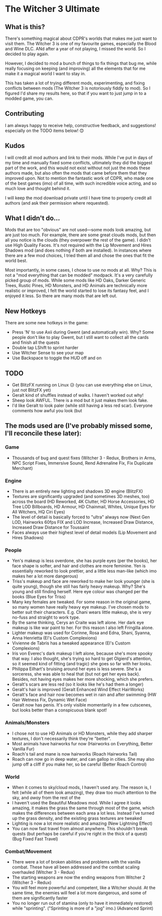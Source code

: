 # The Witcher 3 Ultimate

## What is this?

There's something magical about CDPR's worlds that makes me just want to visit them. The Witcher 3 is one of my favourite games, especially the Blood and Wine DLC. ANd after a year of not playing, I missed the world. So I decided to play again.

However, I decided to mod a bunch of things to fix things that bug me, while really focusing on keeping (and improving) all the elements that for me make it a magical world I want to stay in.

This has taken a lot of trying different mods, experimenting, and fixing conflicts between mods (The Witcher 3 is notoriously fiddly to mod). So I figured I'd share my results here, so that if you want to just jump in to a modded game, you can.

## Contributing

I am always happy to receive help, constructive feedback, and suggestions! especially on the TODO items below! 😊

## Kudos
I will credit all mod authors and link to their mods. While I've put in days of my time and manually fixed some conflicts, ultimately they did the biggest part of the work, and this would not exist without not just the mods these authors made, but also often the mods that came before them that they improved upon. Not to mention the fantastic work of CDPR, who made one of the best games (imo) of all time, with such incredible voice acting, and so much love and thought behind it.

I will keep the mod download private until I have time to properly credit all authors (and ask their permission where requested).

## What I didn't do...

Mods that are too "obvious" are not used—some mods look amazing, but are just too much. For example, there are some great clouds mods, but then all you notice is the clouds (they overpower the rest of the game). I didn't use High Quality Faces. It's not required with the Lip Movement and Hires Shadows mod (and does nothing if both are installed). In instances where there are a few mod choices, I tried them all and chose the ones that fit the world best.

Most importantly, in some cases, I chose to use _no_ mods at all. Why? This is not a "mod everything that can be modded" modpack. It's a very carefully picked group of mods. While some mods like HD Oaks, Darker Generic Trees, Rustic Pines, HD Monsters, and HD Animals are technically more realistic or improved, I felt the world started to lose its fantasy feel, and I enjoyed it less. So there are many mods that are left out.

## New Hotkeys

There are some new hotkeys in the game:

- Press 'N' to use Axii during Gwent (and automatically win). Why? Some people don't like to play Gwent, but I still want to collect all the cards and finish all the quests
- Double tap LShift to sprint harder
- Use Witcher Sense to see your map
- Use Backspace to toggle the HUD off and on

## TODO

- Get BlitzFX running on Linux 😥 (you can use everything else on Linux, just not BlitzFX yet)
- Geralt kind of shuffles instead of walks. I haven't worked out why!
- Sheep look AWFUL. There is a mod but it just makes them look fake.
- I'd like Geralt to look paler (while still having a less red scar). Everyone comments how awful you look (but 

## The mods used are (I've probably missed some, I'll reconcile these later):

### Game

- Thousands of bug and quest fixes (Witcher 3 - Redux, Brothers in Arms, NPC Script Fixes, Immersive Sound, Rend Adrenaline Fix, Fix Duplicate Merchant)

### Engine

- There is an entirely new lighting and shadows 3D engine (BlitzFX)
- Textures are significantly upgraded (and sometimes 3D meshes, too) across the board (HD Reworked, 4K Clutter, HD Horse Accessories, HD Tree LOD Billboards, HD Armour, HD Chainmail, Whites, Unique Eyes for All Witchers, HQ Ciri Eyes)
- The level of detail is basically forced to "ultra" always now (Next Gen LOD, Hairworks 60fps FIX and LOD Increase, Increased Draw Distance, Increased Draw Distance for Toussaint
- Faces always use their highest level of detail models (Lip Movement and Hires Shadows)

### People

- Yen's makeup is less overdone, she has purple eyes (per the books), her face shape is softer, and hair and clothes are more feminine. Yen is essentially reworked to look prettier, and a little less man-like (which imo makes her a lot more dangerous)
- Triss's makeup and face are reworked to make her look younger (she is quite young), though she still has fairly heavy makeup. Why? She's young and still finding herself. Here eye colour was changed per the books (Blue Eyes for Triss)
- Many key females are tweaked. For some reason in the original game, so many women have really heavy eye makeup. I've chosen mods to better suit their characters. E.g. Chani wears little makeup, she is very no-fuss and straight to work type.
- By the same thinking, Cerys an Craite was left alone. Her dark eye makeup is like war paint to her. For this reason I also left Fringilla alone.
- Lighter makeup was used for Corinne, Rosa and Edna, Shani, Syanna, Anna Henrietta (El's Custom Complexions)
- Vivienne de Tabris has a tweaked appearance (El's Custom Complexions)
- Iris von Everec's dark makeup I left alone, because she's more spooky that way. I also thought, she's trying so hard to get  Olgierd's attention, so it seemed kind of fitting (and tragic) she goes so far with her looks.
- Philippa Eilhart's bruising around her eyes is less severe. She's a sorceress, she was able to heal that (but not get her eyes back). Besides, not having eyes makes her more shocking, which she prefers.
- Geralt's scars are less red (so it looks like he's had them a longer)
- Geralt's hair is improved (Geralt Enhanced Wind Effect HairWorks)
- Geralt's face and hair now becomes wet in rain and after swimming (HW Hair Wetness Fix, Dynamic Wet Face)
- Geralt now has penis. It's only visible momentarily in a few cutscenes, but looks better than a conspicuous blank spot!

### Animals/Monsters

- I chose not to use HD Animals or HD Monsters, while they add sharper textures, I don't necessarily think they're "better".
- Most animals have hairworks fur now (Hairworks on Everything, Better Vanilla Fur)
- Roach's tail and mane is now hairworks (Roach Hairworks Tail)
- Roach can now go in deep water, and can gallop in cities. She may also jump off a cliff if you make her, so be careful (Better Roach Control)

### World

- When it comes to sky/cloud mods, I haven't used any. The reason is, I felt (while all of them look amazing), they draw too much attention to the sky, and _away_ from the rest of the
- I haven't used the Beautiful Meadows mod. While I agree it looks amazing, it makes the grass the same through most of the game, which makes the differences between each area a lot less. Instead I've turned up the grass density, and the existing grass textures are tweaked
- Lighting is now a lot more realistic and amazing (New Lightning Effect)
- You can now fast travel from almost anywhere. This shouldn't break quests (but perhaps be careful if you're right in the thick of a quest) (Bug Fixed Fast Travel)

### Combat/Movement

- There were a lot of broken abilities and problems with the vanilla combat. These have all been addressed and the combat scaling overhauled (Witcher 3 - Redux)
- The starting weapons are now the ending weapons from Witcher 2 (Witcher 3 - Redux)
- You will feel more powerful and competent, like a Witcher should. At the same time, the enemies will feel a lot more dangerous, and some of them are significantly faster
- You no longer run out of stamina (only to have it immediately restored) while "sprinting". ("Sprinting is more of a "jog" imo.) (Advanced Sprint)
